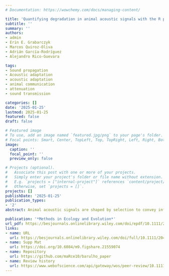 ```yaml
---
# Documentation: https://wowchemy.com/docs/managing-content/

title: 'Quantifying degradation in animal acoustic signals with the R package baRulho'
subtitle: ''
summary: ''
authors:
- admin
- Erin E. Grabarczyk
- Marcos Quiroz-Oliva
- Adrián García-Rodríguez
- Alejandro Rico-Guevara

tags:
- Sound propagation
- Acoustic adaptation 
- acoustic adaptation
- animal communication
- attenuation
- sound transmission

categories: []
date: '2025-01-25'
lastmod: 2025-01-25
featured: false
draft: false

# Featured image
# To use, add an image named `featured.jpg/png` to your page's folder.
# Focal points: Smart, Center, TopLeft, Top, TopRight, Left, Right, BottomLeft, Bottom, BottomRight.
image:
  caption: ''
  focal_point: ''
  preview_only: false

# Projects (optional).
#   Associate this post with one or more of your projects.
#   Simply enter your project's folder or file name without extension.
#   E.g. `projects = ["internal-project"]` references `content/project/deep-learning/index.md`.
#   Otherwise, set `projects = []`.
projects: []
publishDate: '2025-01-25'
publication_types: 
- '2'
abstract: Animal acoustic signals are shaped by selection to convey information based on their tempo, intensity, and frequency. However, sound signals degrade as they transmit over space and across physical obstacles (e.g., vegetation or infrastructure), which affects communication potential. Therefore, propagation experiments are designed to quantify changes in signal structure in a given habitat by broadcasting and re-recording animal sounds at increasing distances. We introduce ‘baRulho’, an R package designed to simplify the implementation of sound propagation experiments. We highlight the package features with a case study testing the effects of habitat and acoustic structure on signal propagation, two common factors evaluated in such experiments. Synthesized sounds that varied in frequency, duration, and frequency and amplitude modulation were broadcast and re-recorded at five increasing distances in open and closed understory at the Bosque de Tlalpan, Mexico City. With this data, we showcase baRulho's functions to prepare master sound files, annotate re-recorded test sounds, as well as to calculate and visualize measures that quantify the degradation of acoustic signals in the time and frequency domain. Degradation measures in baRulho adequately quantified acoustic degradation, following predicted patterns of sound propagation in natural environments. Re-recorded signals degraded less in open understory compared to closed understory, with higher-frequency sounds exhibiting more degradation. Furthermore, frequency modulated sounds degraded to a greater extent than pure tones. The increased attenuation and reverberation observed in higher frequency sounds and closed habitats suggest that factors such as absorption and scattering by vegetation play significant roles in propagation patterns. The R package ‘baRulho’ provides an open-source, user-friendly suite of tools designed to facilitate the analysis of animal sound degradation. Notably, baRulho offers similar results to other sound analysis software but with significantly reduced processing time. Moreover, the package minimizes the potential for user error through automated test file annotation and verification procedures. We hope that baRulho can help enhance accessibility to propagation experiments within the research community, ultimately contributing to a deeper understanding of the ecological drivers of animal communication systems.

publication: '*Methods in Ecology and Evolution*'
url_pdf: https://besjournals.onlinelibrary.wiley.com/doi/epdf/10.1111/2041-210X.14481
links:
- name: URL
  url: https://besjournals.onlinelibrary.wiley.com/doi/full/10.1111/2041-210X.14481
- name: Supp Mat
  url: https://doi.org/10.6084/m9.figshare.21559074
- name: Repository
  url: https://github.com/maRce10/barulho_paper
- name: Review history
  url: https://www.webofscience.com/api/gateway/wos/peer-review/10.1111/2041-210X.14481
---
```

